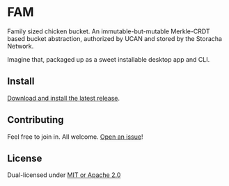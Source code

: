 # FAM

Family sized chicken bucket. An immutable-but-mutable Merkle-CRDT based bucket abstraction, authorized by UCAN and stored by the Storacha Network.

Imagine that, packaged up as a sweet installable desktop app and CLI.

## Install

[Download and install the latest release](https://github.com/storacha/fam/releases).

## Contributing

Feel free to join in. All welcome. [Open an issue](https://github.com/storacha/fam/issues)!

## License

Dual-licensed under [MIT or Apache 2.0](https://github.com/storacha/fam/blob/main/LICENSE.md)
